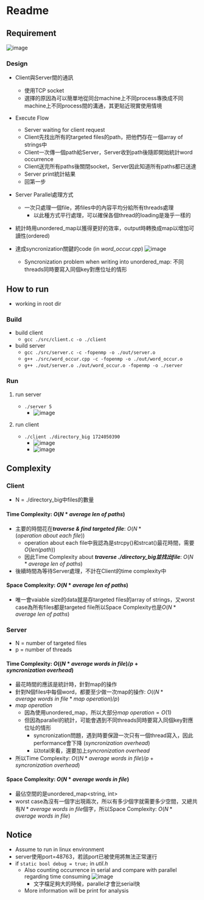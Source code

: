 # Readme
## Requirement
![image](https://github.com/user-attachments/assets/0ba1d9cb-0430-4dc4-b3b8-c9f472e7506d)


### Design
- Client與Server間的通訊
    - 使用TCP socket
    - 選擇的原因為可以簡單地從同台machine上不同process專換成不同machine上不同process間的溝通，其更貼近現實使用情境


- Execute Flow
    - Server waiting for client request
    - Client先找出所有的targeted files的path，把他們存在一個array of strings中
    - Client一次傳一個path給Server，Server收到path後隨即開始統計word occurrence
    - Client送完所有paths後關閉socket，Server因此知道所有paths都已送達
    - Server print統計結果
    - 回第一步


- Server Parallel處理方式
    - 一次只處理一個file，將files中的內容平均分給所有threads處理
        - 以此種方式平行處理，可以確保各個thread的loading是幾乎一樣的


- 統計時用unordered_map以獲得更好的效率，output時轉換成map以增加可讀性(ordered)


- 達成syncronization關鍵的code (in *word_occur.cpp*)
![image](https://github.com/user-attachments/assets/30ef2b2e-8c0a-4bdd-b36e-e41d3837f687)
    - Syncronization problem when writing into unordered_map: 不同threads同時要寫入同個key對應位址的情形


## How to run
- working in root dir
### Build
- build client
    - `gcc ./src/client.c -o ./client`
- build server
    - `gcc ./src/server.c -c -fopenmp -o ./out/server.o`
    - `g++ ./src/word_occur.cpp -c -fopenmp -o ./out/word_occur.o`
    - `g++ ./out/server.o ./out/word_occur.o -fopenmp -o ./server`
### Run
1. run server
    - `./server 5`
        - ![image](https://github.com/user-attachments/assets/542ae0a3-0448-4c4d-b91d-e2ccd8d18b73)

3. run client
    - `./client ./directory_big 1724050390`
        - ![image](https://github.com/user-attachments/assets/31a2684e-5829-4dd7-acd2-ecfbf42393c8)
        - ![image](https://github.com/user-attachments/assets/58e502c9-4b9f-495d-b6ef-bd203b73e767)


## Complexity
### Client
- N = ./directory_big中files的數量
#### Time Complexity: $O(N * average\ len\ of\ paths)$
- 主要的時間花在***traverse & find targeted file***: $O(N*(operation\ about\ each\ file))$
    - operation about each file中我認為是strcpy()和strcat()最花時間，需要$O(len(path))$
    - 因此Time Complexity about ***traverse ./directory_big並找出file***: $O(N * average\ len\ of\ paths)$
- 後續時間為等待Server處理，不計在Client的time complexity中
#### Space Complexity: $O(N * average\ len\ of\ paths)$
- 唯一會vaiable size的data就是存targeted files的array of strings，又worst case為所有files都是targeted file所以Space Complexity也是$O(N * average\ len\ of\ paths)$


### Server
- N = number of targeted files
- p = number of threads
#### Time Complexity: $O((N * average\ words\ in\ file) / p + syncronization\ overhead)$
- 最花時間的應該是統計時，針對map的操作
- 針對N個files中每個word，都要至少做一次map的操作: $O((N * average\ words\ in\ file * map\ operation) / p)$
- $map\ operation$
    - 因為使用unordered_map，所以大部分$map\ operation = O(1)$
    - 但因為parallel的統計，可能會遇到不同threads同時要寫入同個key對應位址的情形
        - syncronization問題，遇到時要保證一次只有一個thread寫入，因此performance會下降 ($syncronization\ overhead$)
        - 以total來看，還要加上$syncronization\ overhead$
- 所以Time Complexity: $O((N * average\ words\ in\ file) / p + syncronization\ overhead)$



#### Space Complexity: $O(N * average\ words\ in\ file)$
- 最佔空間的是unordered_map<string, int>
- worst case為沒有一個字出現兩次，所以有多少個字就需要多少空間，又總共有$N*average\ words\ in\ file$個字，所以Space Complexity: $O(N * average\ words\ in\ file)$


## Notice
- Assume to run in linux environment
- server使用port=48763，若該port已被使用將無法正常運行
- if `static bool debug = true;` in *util.h*
    - Also counting occurrence in serial and compare with parallel regarding time consuming
    ![image](https://github.com/user-attachments/assets/ed60f293-4cc3-4742-b9af-75fc2c92c282)
        - 文字檔足夠大的時候，parallel才會比serial快
    - More information will be print for analysis
